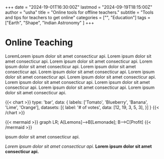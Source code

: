 +++
date = "2024-19-01T16:30:00Z"
lastmod = "2024-09-19T18:15:00Z"
author = "usha"
title = "Online tools for offline teachers."
subtitle = "Tools and tips for teachers to get online"
categories = ["", "Education"]
tags = ["Earth", "Shape", "Indian Astronomy" ]
+++


# Online Teaching
LoremLorem ipsum dolor sit amet consecticur api. Lorem ipsum dolor sit amet consecticur api. Lorem ipsum dolor sit amet consecticur api. Lorem ipsum dolor sit amet consecticur api. Lorem ipsum dolor sit amet consecticur api. Lorem ipsum dolor sit amet consecticur api. Lorem ipsum dolor sit amet consecticur api. Lorem ipsum dolor sit amet consecticur api. Lorem ipsum dolor sit amet consecticur api. Lorem ipsum dolor sit amet consecticur api. Lorem ipsum dolor sit amet consecticur api. Lorem ipsum dolor sit amet consecticur api.


{{< chart >}}
type: 'bar',
data: {
  labels: ['Tomato', 'Blueberry', 'Banana', 'Lime', 'Orange'],
  datasets: [{
    label: '# of votes',
    data: [12, 19, 3, 5, 3],
  }]
}
{{< /chart >}}


{{< mermaid >}}
graph LR;
A[Lemons]-->B[Lemonade];
B-->C[Profit]
{{< /mermaid >}}

ipsum dolor sit amet consecticur api.


*Lorem ipsum dolor sit amet consecticur api.*
**Lorem ipsum dolor sit amet consecticur api.**

